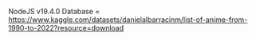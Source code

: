 NodeJS v19.4.0
Database = https://www.kaggle.com/datasets/danielalbarracinm/list-of-anime-from-1990-to-2022?resource=download